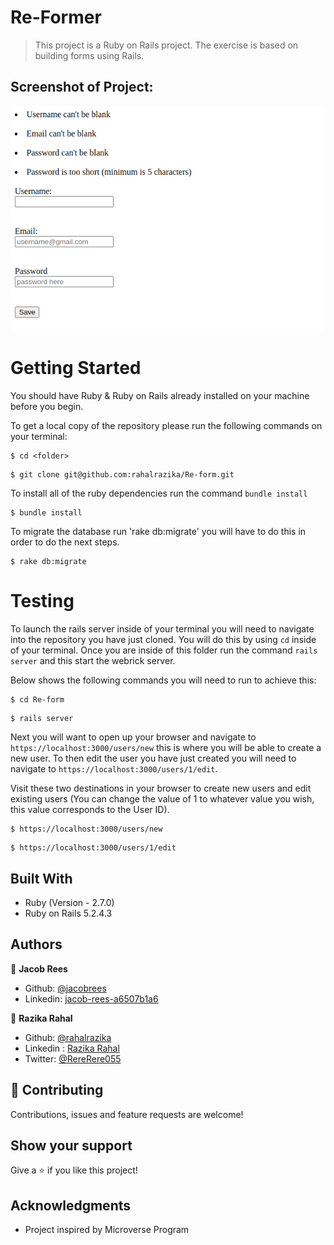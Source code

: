 # Re-Former

>This project is a Ruby on Rails project. The exercise is based on building forms using Rails.

## Screenshot of Project:

![](screenshot/screenshot.png)

# Getting Started
You should have Ruby & Ruby on Rails already installed on your machine before you begin.

To get a local copy of the repository please run the following commands on your terminal:

```
$ cd <folder>
```

```
$ git clone git@github.com:rahalrazika/Re-form.git
```

To install all of the ruby dependencies run the command `bundle install`

```
$ bundle install
```

To migrate the database run 'rake db:migrate' you will have to do this in order to do the next steps.

```
$ rake db:migrate
```

# Testing
To launch the rails server inside of your terminal you will need to navigate into the repository you have just cloned. You will do this by using `cd` inside of your terminal. Once you are inside of this folder run the command `rails server` and this start the webrick server. 

Below shows the following commands you will need to run to achieve this:

```
$ cd Re-form
```

```
$ rails server
```

Next you will want to open up your browser and navigate to `https://localhost:3000/users/new` this is where you will be able to create a new user. To then edit the user you have just created you will need to navigate to `https://localhost:3000/users/1/edit`.

Visit these two destinations in your browser to create new users and edit existing users (You can change the value of 1 to whatever value you wish, this value corresponds to the User ID).
```
$ https://localhost:3000/users/new
```

```
$ https://localhost:3000/users/1/edit
```

## Built With

- Ruby (Version - 2.7.0)
- Ruby on Rails 5.2.4.3


## Authors

👤 **Jacob Rees**

- Github: [@jacobrees](https://github.com/jacobrees)
- Linkedin: [jacob-rees-a6507b1a6](https://www.linkedin.com/in/jacob-rees-a6507b1a6/)


👤 **Razika Rahal**

- Github: [@rahalrazika](https://github.com/rahalrazika)
- Linkedin : [Razika Rahal](https://www.linkedin.com/in/razika-rahal-85539bbb/)
- Twitter: [@RereRere055](https://twitter.com/RereRere055)


## 🤝 Contributing

Contributions, issues and feature requests are welcome!

## Show your support

Give a ⭐️ if you like this project!

## Acknowledgments

- Project inspired by Microverse Program
